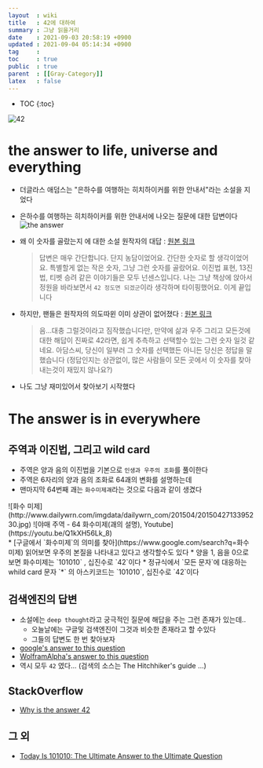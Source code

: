 ```yaml
---
layout  : wiki
title   : 42에 대하여  
summary : 그냥 읽을거리 
date    : 2021-09-03 20:58:19 +0900
updated : 2021-09-04 05:14:34 +0900
tag     : 
toc     : true
public  : true
parent  : [[Gray-Category]] 
latex   : false
---
```

* TOC
{:toc}

![42](https://upload.wikimedia.org/wikipedia/commons/5/56/Answer_to_Life.png)

# the answer to life, universe and everything

* 더글라스 애덤스는 "은하수를 여행하는 히치하이커를 위한 안내서"라는 소설을 지었다 
* 은하수를 여행하는 히치하이커를 위한 안내서에 나오는 질문에 대한 답변이다
 ![the answer](https://youtu.be/aboZctrHfK8)
 
* 왜 이 숫자를 골랐는지 에 대한 소설 원작자의 대답 : [원본 링크](https://groups.google.com/g/alt.fan.douglas-adams/c/595nPukE-Jo/m/koaAJ3tPBtEJ)
  > 답변은 매우 간단합니다. 단지 농담이었어요. 간단한 숫자로 할 생각이었어요.
  > 특별할게 없는 작은 숫자, 그냥 그런 숫자를 골랐어요. 이진법 표현, 13진법,
  > 티벳 승려 같은 이야기들은 모두 넌센스입니다. 나는 그냥 책상에 앉아서
  > 정원을 바라보면서 `42 정도면 되겠군`이라 생각하며 타이핑했어요. 이게 끝입니다

* 하지만, 팬들은 원작자의 의도따윈 이미 상관이 없어졌다 : [원본 링크](https://groups.google.com/g/alt.fan.douglas-adams/c/595nPukE-Jo/m/DLbHT8vko4sJ)
  > 음...대충 그럴것이라고 짐작했습니다만, 만약에 삶과 우주 그리고 모든것에
  > 대한 해답이 진짜로 42라면, 쉽게 추측하고 선택할수 있는 그런 숫자 일것 같네요.
  > 아담스씨, 당신이 일부러 그 숫자를 선택했든 아니든 당신은 정답을 말했습니다
  > (정답인지는 상관없이, 많은 사람들이 모든 곳에서 이 숫자를 찾아내는것이 재밌지 않나요?)
* 나도 그냥 재미있어서 찾아보기 시작했다

# The answer is in everywhere 

## 주역과 이진법, 그리고 wild card

* 주역은 양과 음의 이진법을 기본으로 `인생과 우주의 조화`를 풀이한다
* 주역은 6자리의 양과 음의 조화로 64괘의 변화를 설명하는데
* 맨마지막 64번째 괘는 `화수미제괘`라는 것으로 다음과 같이 생겼다

<style>
.binary_container {display: flex; align-items: center; justify-content: space-around;}
</style>
<div markdown="1" class="binary-container">
  ![화수 미제](http://www.dailywrn.com/imgdata/dailywrn_com/201504/2015042713395230.jpg)
  ![야매 주역 - 64 화수미제(괘의 설명), Youtube](https://youtu.be/Q1kXH56Lk_8) 
</div>
* [구글에서 `화수미제`의 의미를 찾아](https://www.google.com/search?q=화수미제) 읽어보면 우주의 본질을 나타내고 있다고 생각할수도 있다
* 양을 1, 음을 0으로 보면 화수미제는 `101010` , 십진수로 `42`이다 
* 정규식에서 `모든 문자`에 대응하는 whild card 문자 `*` 의 아스키코드는 `101010`, 십진수로 `42`이다

## 검색엔진의 답변

* 소설에는 `deep thought`라고 궁극적인 질문에 해답을 주는 그런 존재가 있는데..
  * 오늘날에는 구글및 검색엔진이 그것과 비슷한 존재라고 할 수있다
  * 그들의 답변도 한 번 찾아보자
* [google's answer to this question](https://www.google.com/search?q=+Answer+to+the+Ultimate+Question+of+Life%2C+the+Universe%2C+and+Everything)
* [WolframAlpha's answer to this question](https://www.wolframalpha.com/input/?i=answer+to+life%2C+the+universe%2C+and+everything)
* 역시 모두 `42` 였다... (검색의 소스는 The Hitchhiker's guide ...)

## StackOverflow

* [Why is the answer 42](https://stackoverflow.com/questions/20555155/why-is-the-answer-42)


## 그 외

* [Today Is 101010: The Ultimate Answer to the Ultimate Question](https://gizmodo.com/today-is-101010-the-ultimate-answer-to-the-ultimate-qu-5659984)
